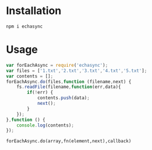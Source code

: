 # Installation

```
npm i echasync
```

# Usage

```javascript
var forEachAsync = require('echasync');
var files = ['1.txt','2.txt','3.txt','4.txt','5.txt'];
var contents = [];
forEachAsync.do(files,function (filename,next) {
    fs.readFile(filename,function(err,data){
        if(!err) {
            contents.push(data);
            next();
        }
    });
},function () {
    console.log(contents);
});
```

`forEachAsync.do(array,fn(element,next),callback)`
